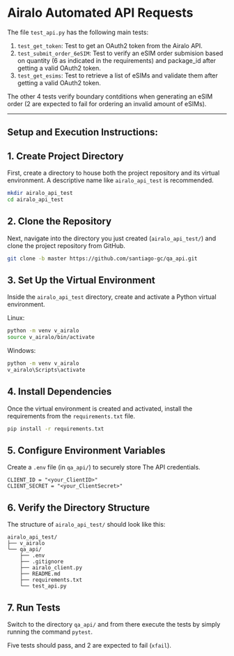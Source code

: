 # Airalo Automated API Requests

The file `test_api.py` has the following main tests:

1. `test_get_token`: Test to get an OAuth2 token from the Airalo API.
2. `test_submit_order_6eSIM`: Test to verify an eSIM order submision based on quantity (6 as indicated in the requirements) and package_id after getting a valid OAuth2 token.
3. `test_get_esims`: Test to retrieve a list of eSIMs and validate them after getting a valid OAuth2 token.

The other 4 tests verify boundary contditions when generating an eSIM order (2 are expected to fail for ordering an invalid amount of eSIMs).

---
## Setup and Execution Instructions:


## 1. Create Project Directory

First, create a directory to house both the project repository and its virtual environment. A descriptive name like `airalo_api_test` is recommended.

```bash
mkdir airalo_api_test
cd airalo_api_test
```

## 2. Clone the Repository

Next, navigate into the directory you just created (`airalo_api_test/`) and clone the project repository from GitHub.

```bash
git clone -b master https://github.com/santiago-gc/qa_api.git
```

## 3. Set Up the Virtual Environment

Inside the `airalo_api_test` directory, create and activate a Python virtual environment.

Linux:
```bash
python -m venv v_airalo
source v_airalo/bin/activate
```

Windows:
```bash
python -m venv v_airalo
v_airalo\Scripts\activate
```

## 4.  Install Dependencies

Once the virtual environment is created and activated, install the requirements from the `requirements.txt` file.

```bash
pip install -r requirements.txt
```

## 5. Configure Environment Variables

Create a `.env` file (in `qa_api/`) to securely store The API credentials.

```
CLIENT_ID = "<your_ClientID>"
CLIENT_SECRET = "<your_ClientSecret>"
```

## 6. Verify the Directory Structure

The structure of `airalo_api_test/` should look like this:

```
airalo_api_test/
├── v_airalo
└── qa_api/
    ├── .env
    ├── .gitignore
    ├── airalo_client.py
    ├── README.md
    ├── requirements.txt
    └── test_api.py
```

## 7. Run Tests

Switch to the directory `qa_api/` and from there execute the tests by simply running the command `pytest`.

Five tests should pass, and 2 are expected to fail (`xfail`).
